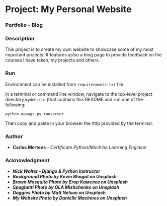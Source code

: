 # Project: My Personal Website

### Portfolio - Blog

### Description

This project is to create my own website to showcase some of my most important projects. It features aslso a blog page to provide feedback on the courses I have taken, my projects and others.

### Run

Environment can be installed from `requirenments.txt` file.

In a terminal or command line window, navigate to the top-level project directory `myWebsite` (that contains this README and run one of the following:

```
python manage.py runserver
```

Then copy and paste in your browser the http provided by the terminal.

### Author

- **Carlos Mertens** - _Certificate Python/Machine Learning Engineer_

### Acknowledgment

- _**Nick Walter - Django & Python Instructor**_
- _**Background Photo by Kevin Bhagat on Unsplash**_
- _**Brown Mosquito Photo by Егор Камелев on Unsplash**_
- _**Spaghetti Photo by OLA Mishchenko on Unsplash**_
- _**Doggies Photo by Matt Nelson on Unsplash**_
- _**My Website Photo by Danielle MacInnes on Unsplash**_
